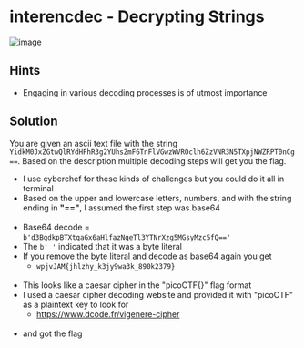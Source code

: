 # interencdec - Decrypting Strings
![image](https://github.com/JosephB10/CTF-Writeups/assets/105746932/b521c64b-ce9e-4ea8-8d43-9a68e43ec8d3)



## Hints
- Engaging in various decoding processes is of utmost importance
## Solution
You are given an ascii text file with the string `YidkM0JxZGtwQlRYdHFhR3g2YUhsZmF6TnFlVGwzWVROclh6ZzVNR3N5TXpjNWZRPT0nCg==`. Based on the description multiple decoding steps will get you the flag. 
- I use cyberchef for these kinds of challenges but you could do it all in terminal
- Based on the upper and lowercase letters, numbers, and with the string ending in **"=="**, I assumed the first step was base64
<br><br>
- Base64 decode = `b'd3BqdkpBTXtqaGx6aHlfazNqeTl3YTNrXzg5MGsyMzc5fQ=='`
- The `b' '` indicated that it was a byte literal
- If you remove the byte literal and decode as base64 again you get
  - `wpjvJAM{jhlzhy_k3jy9wa3k_890k2379}`
<br><br>
- This looks like a caesar cipher in the "picoCTF{}" flag format
- I used a caesar cipher decoding website and provided it with "picoCTF" as a plaintext key to look for 
  - https://www.dcode.fr/vigenere-cipher
<br><br>
- and got the flag 
